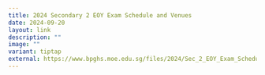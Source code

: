 ```yaml
---
title: 2024 Secondary 2 EOY Exam Schedule and Venues
date: 2024-09-20
layout: link
description: ""
image: ""
variant: tiptap
external: https://www.bpghs.moe.edu.sg/files/2024/Sec_2_EOY_Exam_Schedule_2024_with_venues__For_Students____Sherlyn_Tan.pdf
---
```

